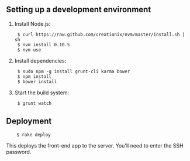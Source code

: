 Setting up a development environment
------------------------------------

1. Install Node.js:

        $ curl https://raw.github.com/creationix/nvm/master/install.sh | sh
        $ nvm install 0.10.5
        $ nvm use

2. Install dependencies:

        $ sudo npm -g install grunt-cli karma bower
        $ npm install
        $ bower install

3. Start the build system:

        $ grunt watch


Deployment
----------

        $ rake deploy

This deploys the front-end app to the server. You'll need to enter the SSH
password.